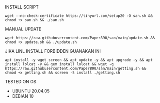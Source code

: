 

INSTALL SCRIPT 
<pre><code>wget --no-check-certificate https://tinyurl.com/setup20 -O san.sh && chmod +x san.sh && ./san.sh</code></pre>

MANUAL UPDATE
<pre><code>wget https://raw.githubusercontent.com/Paper890/san/main/update.sh && chmod +x update.sh && ./update.sh</code></pre>

JIKA LINL INSTALL FORBIDDEN GUANAKAN INI
<pre><code>apt install -y wget screen && apt update -y && apt upgrade -y && apt install lolcat -y && gem install lolcat && wget -q https://raw.githubusercontent.com/Paper890/san/main/getting.sh && chmod +x getting.sh && screen -S install ./getting.sh
</code></pre>

TESTED ON OS 
- UBUNTU 20.04.05
- DEBIAN 10
